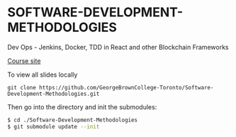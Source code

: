 # SOFTWARE-DEVELOPMENT-METHODOLOGIES
Dev Ops - Jenkins, Docker, TDD in React and other Blockchain Frameworks


[Course site](https://georgebrowncollege-toronto.github.io/Software-Development-Methodologies/)

To view all slides locally

`git clone https://github.com/GeorgeBrownCollege-Toronto/Software-Development-Methodologies.git`

Then go into the directory and init the submodules:

```bash
$ cd ./Software-Development-Methodologies
$ git submodule update --init 
```
